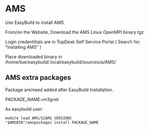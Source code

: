 # AMS

Use EasyBuild to install AMS.

From/on the Website, Download the AMS Linux OpenMPI binary tgz

Login credentitials are in TopDesk Self Service Portal ( Search for: "Installing AMS" )

Place downloaded binary in /home/tue/easybuild/.local/easybuild/sources/a/AMS/

## AMS extra packages 

Package are/need added after EasyBuild Installation.

PACKAGE_NAME=m3gnet

As easybuild user:

```shell
module load AMS/${AMS_VERSION}
"$AMSBIN"/amspackages install PACKAGE_NAME
```
